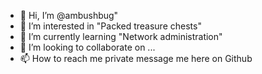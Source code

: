 - 👋 Hi, I’m @ambushbug"
- 👀 I’m interested in "Packed treasure chests"
- 🌱 I’m currently learning "Network administration"
- 💞️ I’m looking to collaborate on ...
- 📫 How to reach me private message me here on Github

<!---
ambushbug/ambushbug is a ✨ special ✨ repository because its `README.md` (this file) appears on your GitHub profile.
You can click the Preview link to take a look at your changes.
--->
